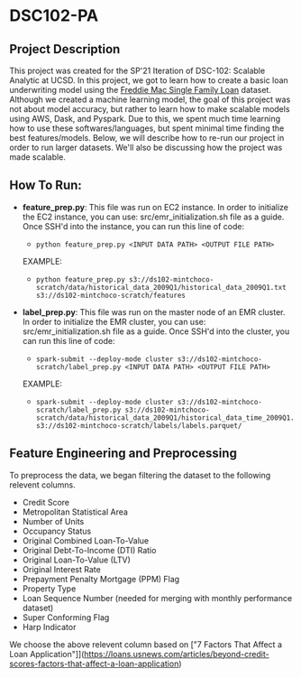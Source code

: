 # DSC102-PA

## Project Description
This project was created for the SP'21 Iteration of DSC-102: Scalable Analytic at UCSD. In this project, we got to learn how to create a basic loan underwriting model using the [Freddie Mac Single Family Loan](http://www.freddiemac.com/research/datasets/sf_loanlevel_dataset.page) dataset. Although we created a machine learning model, the goal of this project was not about model accuracy, but rather to learn how to make scalable models using AWS, Dask, and Pyspark. Due to this, we spent much time learning how to use these softwares/languages, but spent minimal time finding the best features/models. Below, we will describe how to re-run our project in order to run larger datasets. We'll also be discussing how the project was made scalable. 

## How To Run:

* __feature_prep.py__: This file was run on EC2 instance. In order to initialize the EC2 instance, you can use: src/emr_initialization.sh file as a guide. Once SSH'd into the instance, you can run this line of code: 

    *     python feature_prep.py <INPUT DATA PATH> <OUTPUT FILE PATH>
  
  EXAMPLE:
    *     python feature_prep.py s3://ds102-mintchoco-scratch/data/historical_data_2009Q1/historical_data_2009Q1.txt s3://ds102-mintchoco-scratch/features


* __label_prep.py__: This file was run on the master node of an EMR cluster. In order to initialize the EMR cluster, you can use: src/emr_initialization.sh file as a guide. Once SSH'd into the cluster, you can run this line of code: 

    *     spark-submit --deploy-mode cluster s3://ds102-mintchoco-scratch/label_prep.py <INPUT DATA PATH> <OUTPUT FILE PATH>
  
  EXAMPLE:
    *     spark-submit --deploy-mode cluster s3://ds102-mintchoco-scratch/label_prep.py s3://ds102-mintchoco-scratch/data/historical_data_2009Q1/historical_data_time_2009Q1.txt s3://ds102-mintchoco-scratch/labels/labels.parquet/

## Feature Engineering and Preprocessing

To preprocess the data, we began filtering the dataset to the following relevent columns.
* Credit Score
* Metropolitan Statistical Area
* Number of Units
* Occupancy Status
* Original Combined Loan-To-Value 
* Original Debt-To-Income (DTI) Ratio
* Original Loan-To-Value (LTV) 
* Original Interest Rate
* Prepayment Penalty Mortgage (PPM) Flag
* Property Type 
* Loan Sequence Number (needed for merging with monthly performance dataset)
* Super Conforming Flag
* Harp Indicator

We choose the above relevent column based on ["7 Factors That Affect a Loan Application"]](https://loans.usnews.com/articles/beyond-credit-scores-factors-that-affect-a-loan-application)
